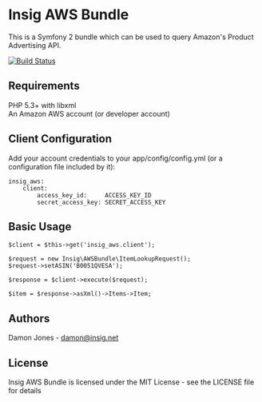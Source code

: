 Insig AWS Bundle
=====================

This is a Symfony 2 bundle which can be used to query Amazon's Product Advertising API.

[![Build Status](https://secure.travis-ci.org/damonjones/InsigAWSBundle.png?branch=master)](http://travis-ci.org/damonjones/InsigAWSBundle)

Requirements
------------

PHP 5.3+ with libxml<br />
An Amazon AWS account (or developer account)

Client Configuration
-------------

Add your account credentials to your app/config/config.yml (or a configuration file included by it):

    insig_aws:
        client:
            access_key_id:     ACCESS_KEY_ID
            secret_access_key: SECRET_ACCESS_KEY

Basic Usage
-----------

    $client = $this->get('insig_aws.client');

    $request = new Insig\AWSBundle\ItemLookupRequest();
    $request->setASIN('B0051QVESA');

    $response = $client->execute($request);

    $item = $response->asXml()->Items->Item;

Authors
-------

Damon Jones - <damon@insig.net>

License
-------

Insig AWS Bundle is licensed under the MIT License - see the LICENSE file for details
